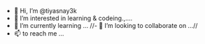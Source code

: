 - 👋 Hi, I’m @tiyasnay3k
- 👀 I’m interested in learning & codeing.,....
- 🌱 I’m currently learning ...
//- 💞️ I’m looking to collaborate on ...//
- 📫 to reach me ...

<!---
tiyasnay3k/tiyasnay3k is a ✨ special ✨ repository because its `README.md` (this file) appears on your GitHub profile.
You can click the Preview link to take a look at your changes.
--->

